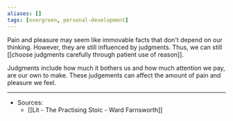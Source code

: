```yaml
---
aliases: []
tags: [evergreen, personal-development]
---
```

Pain and pleasure may seem like immovable facts that don't depend on our thinking. However, they are still influenced by judgments. Thus, we can still [[choose judgments carefully through patient use of reason]].

Judgments include how much it bothers us and how much attention we pay, are our own to make. These judgements can affect the amount of pain and pleasure we feel.


---
- Sources:
	- [[Lit  - The Practising Stoic - Ward Farnsworth]]